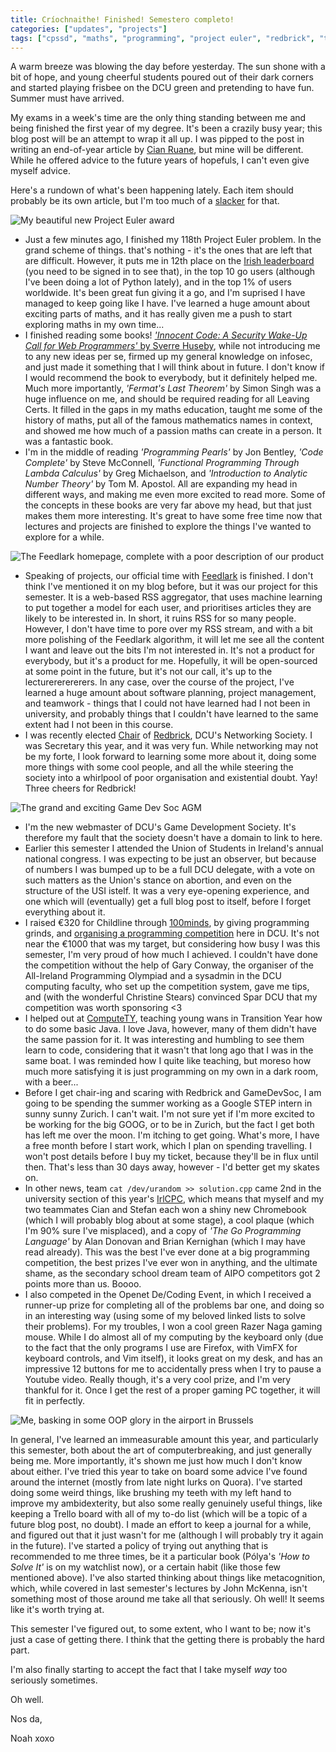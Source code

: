 ```yaml
---
title: Críochnaithe! Finished! Semestero completo!
categories: ["updates", "projects"]
tags: ["cpssd", "maths", "programming", "project euler", "redbrick", "travel", "feedlark", "reading"]
---
```


A warm breeze was blowing the day before yesterday. The sun shone with a bit of hope, and young cheerful students poured out of their dark corners and started playing frisbee on the DCU green and pretending to have fun. Summer must have arrived.

My exams in a week's time are the only thing standing between me and being finished the first year of my degree. It's been a crazily busy year; this blog post will be an attempt to wrap it all up. I was pipped to the post in writing an end-of-year article by [Cian Ruane](http://binarysear.ch), but mine will be different. While he offered advice to the future years of hopefuls, I can't even give myself advice.

Here's a rundown of what's been happening lately. Each item should probably be its own article, but I'm too much of a [slacker](http://subgenius.com) for that.

<img src="euler.jpeg" title="My beautiful new Project Euler award"></img>

- Just a few minutes ago, I finished my 118th Project Euler problem. In the grand scheme of things. that's nothing - it's the ones that are left that are difficult. However, it puts me in 12th place on the [Irish leaderboard](http://projecteuler.net/country=Ireland) (you need to be signed in to see that), in the top 10 go users (although I've been doing a lot of Python lately), and in the top 1% of users worldwide. It's been great fun giving it a go, and I'm suprised I have managed to keep going like I have. I've learned a huge amount about exciting parts of maths, and it has really given me a push to start exploring maths in my own time...
- I finished reading some books! [*'Innocent Code: A Security Wake-Up Call for Web Programmers'* by Sverre Huseby](http://innocentcode.thathost.com), while not introducing me to any new ideas per se, firmed up my general knowledge on infosec, and just made it something that I will think about in future. I don't know if I would recommend the book to everybody, but it definitely helped me. Much more importantly, *'Fermat's Last Theorem'* by Simon Singh was a huge influence on me, and should be required reading for all Leaving Certs. It filled in the gaps in my maths education, taught me some of the history of maths, put all of the famous mathematics names in context, and showed me how much of a passion maths can create in a person. It was a fantastic book.
- I'm in the middle of reading *'Programming Pearls'* by Jon Bentley, *'Code Complete'* by Steve McConnell, *'Functional Programming Through Lambda Calculus'* by Greg Michaelson, and *'Introduction to Analytic Number Theory'* by Tom M. Apostol. All are expanding my head in different ways, and making me even more excited to read more. Some of the concepts in these books are very far above my head, but that just makes them more interesting. It's great to have some free time now that lectures and projects are finished to explore the things I've wanted to explore for a while. 

<img src="feedlark.png" title="The Feedlark homepage, complete with a poor description of our product"></img>

- Speaking of projects, our official time with [Feedlark](http://feedlark.com) is finished. I don't think I've mentioned it on my blog before, but it was our project for this semester. It is a web-based RSS aggregator, that uses machine learning to put together a model for each user, and prioritises articles they are likely to be interested in. In short, it ruins RSS for so many people. However, I don't have time to pore over my RSS stream, and with a bit more polishing of the Feedlark algorithm, it will let me see all the content I want and leave out the bits I'm not interested in. It's not a product for everybody, but it's a product for me. Hopefully, it will be open-sourced at some point in the future, but it's not our call, it's up to the lecturererererers. In any case, over the course of the project, I've learned a huge amount about software planning, project management, and teamwork - things that I could not have learned had I not been in university, and probably things that I couldn't have learned to the same extent had I not been in this course.
- I was recently elected [Chair](http://reddit.com/r/chairs) of [Redbrick](http://redbrick.dcu.ie), DCU's Networking Society. I was Secretary this year, and it was very fun. While networking may not be my forte, I look forward to learning some more about it, doing some more things with some cool people, and all the while steering the society into a whirlpool of poor organisation and existential doubt. Yay! Three cheers for Redbrick!

<img src="gamedevsoc.jpg" title="The grand and exciting Game Dev Soc AGM"></img>

- I'm the new webmaster of DCU's Game Development Society. It's therefore my fault that the society doesn't have a domain to link to here.
- Earlier this semester I attended the Union of Students in Ireland's annual national congress. I was expecting to be just an observer, but because of numbers I was bumped up to be a full DCU delegate, with a vote on such matters as the Union's stance on abortion, and even on the structure of the USI istelf. It was a very eye-opening experience, and one which will (eventually) get a full blog post to itself, before I forget everything about it.
- I raised €320 for Childline through [100minds](https://www.100minds.org/2016/313/noah-donnelly), by giving programming grinds, and [organising a programming competition](http://computing.dcu.ie/news/childline-charity-programming-competition) here in DCU. It's not near the €1000 that was my target, but considering how busy I was this semester, I'm very proud of how much I achieved. I couldn't have done the competition without the help of Gary Conway, the organiser of the All-Ireland Programming Olympiad and a sysadmin in the DCU computing faculty, who set up the competition system, gave me tips, and (with the wonderful Christine Stears) convinced Spar DCU that my competition was worth sponsoring <3
- I helped out at [ComputeTY](http://www.computing.dcu.ie/event/computety), teaching young wans in Transition Year how to do some basic Java. I love Java, however, many of them didn't have the same passion for it. It was interesting and humbling to see them learn to code, considering that it wasn't that long ago that I was in the same boat. I was reminded how I quite like teaching, but moreso how much more satisfying it is just programming on my own in a dark room, with a beer...
- Before I get chair-ing and scaring with Redbrick and GameDevSoc, I am going to be spending the summer working as a Google STEP intern in sunny sunny Zurich. I can't wait. I'm not sure yet if I'm more excited to be working for the big GOOG, or to be in Zurich, but the fact I get both has left me over the moon. I'm itching to get going. What's more, I have a free month before I start work, which I plan on spending travelling. I won't post details before I buy my ticket, because they'll be in flux until then. That's less than 30 days away, however - I'd better get my skates on.
- In other news, team `cat /dev/urandom >> solution.cpp` came 2nd in the university section of this year's [IrlCPC](http://acm.ucc.ie/irlcpc), which means that myself and my two teammates Cian and Stefan each won a shiny new Chromebook (which I will probably blog about at some stage), a cool plaque (which I'm 90% sure I've misplaced), and a copy of *'The Go Programming Language'* by Alan Donovan and Brian Kernighan (which I may have read already). This was the best I've ever done at a big programming competition, the best prizes I've ever won in anything, and the ultimate shame, as the secondary school dream team of AIPO competitors got 2 points more than us. Boooo.
- I also competed in the Openet De/Coding Event, in which I received a runner-up prize for completing all of the problems bar one, and doing so in an interesting way (using some of my beloved linked lists to solve their problems). For my troubles, I won a cool green Razer Naga gaming mouse. While I do almost all of my computing by the keyboard only (due to the fact that the only programs I use are Firefox, with VimFX for keyboard controls, and Vim itself), it looks great on my desk, and has an impressive 12 buttons for me to accidentally press when I try to pause a Youtube video. Really though, it's a very cool prize, and I'm very thankful for it. Once I get the rest of a proper gaming PC together, it will fit in perfectly.

<img src="java.jpg" title="Me, basking in some OOP glory in the airport in Brussels"></img>

In general, I've learned an immeasurable amount this year, and particularly this semester, both about the art of computerbreaking, and just generally being me. More importantly, it's shown me just how much I don't know about either. I've tried this year to take on board some advice I've found around the internet (mostly from late night lurks on Quora). I've started doing some weird things, like brushing my teeth with my left hand to improve my ambidexterity, but also some really genuinely useful things, like keeping a Trello board with all of my to-do list (which will be a topic of a future blog post, no doubt). I made an effort to keep a journal for a while, and figured out that it just wasn't for me (although I will probably try it again in the future). I've started a policy of trying out anything that is recommended to me three times, be it a particular book (Pólya's *'How to Solve It'* is on my watchlist now), or a certain habit (like those few mentioned above). I've also started thinking about things like metacognition, which, while covered in last semester's lectures by John McKenna, isn't something most of those around me take all that seriously. Oh well! It seems like it's worth trying at.

This semester I've figured out, to some extent, who I want to be; now it's just a case of getting there. I think that the getting there is probably the hard part.

I'm also finally starting to accept the fact that I take myself *way* too seriously sometimes.

Oh well.

Nos da,

Noah xoxo

